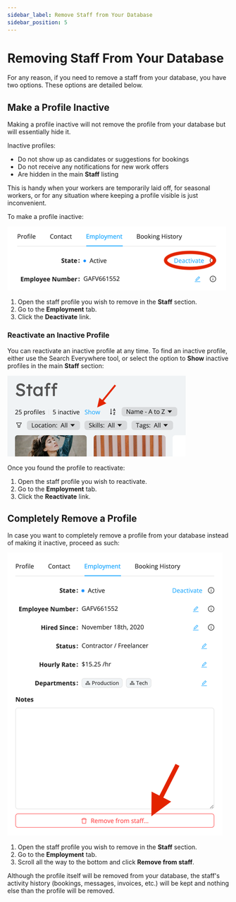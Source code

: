 ```yaml
---
sidebar_label: Remove Staff from Your Database
sidebar_position: 5
---
```


# Removing Staff From Your Database

For any reason, if you need to remove a staff from your database, you have two options. These options are detailed below.

## Make a Profile Inactive

Making a profile inactive will not remove the profile from your database but will essentially hide it. 

Inactive profiles:

- Do not show up as candidates or suggestions for bookings
- Do not receive any notifications for new work offers
- Are hidden in the main **Staff** listing

This is handy when your workers are temporarily laid off, for seasonal workers, or for any situation where keeping 
a profile visible is just inconvenient. 

To make a profile inactive:

![Making a profile inactive](images/make-inactive.png)

1. Open the staff profile you wish to remove in the **Staff** section.
2. Go to the **Employment** tab.
3. Click the **Deactivate** link.

### Reactivate an Inactive Profile

You can reactivate an inactive profile at any time. To find an inactive profile, either use the Search Everywhere tool,
or select the option to **Show** inactive profiles in the main **Staff** section: 

![Show inactive profiles](images/show-inactives.png)

Once you found the profile to reactivate:

1. Open the staff profile you wish to reactivate.
2. Go to the **Employment** tab.
3. Click the **Reactivate** link.

## Completely Remove a Profile

In case you want to completely remove a profile from your database instead of making it inactive, proceed as such:

![Removing a staff from your database](images/remove-staff.png)

1. Open the staff profile you wish to remove in the **Staff** section. 
2. Go to the **Employment** tab. 
3. Scroll all the way to the bottom and click **Remove from staff**.

Although the profile itself will be removed from your database, the staff's activity history (bookings, messages, 
invoices, etc.) will be kept and nothing else than the profile will be removed.
